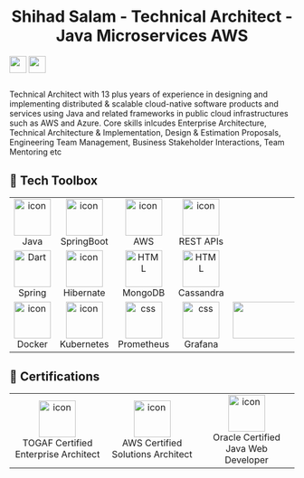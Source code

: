 ### <h1 align="center">Shihad Salam - Technical Architect - Java Microservices AWS </h1>
[<img align="center" height="30" src="https://img.shields.io/badge/linkedin-blue.svg?&style=for-the-badge&logo=linkedin&logoColor=white" />][LinkedIn]
[<img align="center" height="30" src="https://img.shields.io/badge/Gmail-D14836?style=for-the-badge&logo=gmail&logoColor=white" />][gmail]
##

Technical Architect with 13 plus years of experience in designing and implementing distributed & scalable cloud-native software products and services using Java and related frameworks in public cloud infrastructures such as AWS and Azure. Core skills inlcudes Enterprise Architecture, Technical Architecture & Implementation, Design & Estimation Proposals, Engineering Team Management, Business Stakeholder Interactions, Team Mentoring etc

## 🧰 Tech Toolbox 

<table>
  <tr>
  <td align="center" width="96">
      <img src="https://techstack-generator.vercel.app/java-icon.svg" alt="icon" width="65" height="65" />
      <br>Java
  </td>
  <td align="center" width="96">
      <img src="https://drive.google.com/uc?export=view&id=1_EL0wz1-j_NrKNdTjHovx7dqjnVQcDHg" alt="icon" width="65" height="65" />
      <br>SpringBoot
  </td>
    <td align="center" width="96">
      <img src="https://techstack-generator.vercel.app/aws-icon.svg" alt="icon" width="65" height="65" />
      <br>AWS
    </td>
    <td align="center" width="96">
      <img src="https://techstack-generator.vercel.app/restapi-icon.svg" alt="icon" width="65" height="65" />
      <br>REST APIs
    </td>
    <td align="center" width="96">
      <img src="https://techstack-generator.vercel.app/graphql-icon.svg" alt="icon" width="65" height="65" />
      <br>GraphQL
    </td>
    <td align="center" width="96">
        <img src="https://skillicons.dev/icons?i=kafka" width="65" height="65"alt="Dart" />
      <br>Kafka
    </td>
     <td align="center" width="96">
        <img src="https://skillicons.dev/icons?i=redis" alt="icon" width="65" height="65" />
      <br>Redis
    </td>
    <td align="center" width="96">
      <img src="https://drive.google.com/uc?export=view&id=1c6Uwcu_i8_6QHShbGgAqaKHfW8MboWKy" alt="icon" width="65" height="65" />
      <br>ElasticSearch
  </td>
  </tr>
  <tr>
    <td align="center" width="96">
        <img src="https://skillicons.dev/icons?i=spring" width="65" height="65"alt="Dart" />
      <br>Spring
    </td>
   <td align="center" width="96">
        <img src="https://skillicons.dev/icons?i=hibernate" alt="icon" width="65" height="65" />
      <br>Hibernate
  </td>
  <td align="center"  width="96">
      <img src="https://skillicons.dev/icons?i=mongodb" width="65" height="65" alt="HTML" />
      <br>MongoDB
  </td>
  <td align="center"  width="96">
      <img src="https://skillicons.dev/icons?i=cassandra" width="65" height="65" alt="HTML" />
      <br>Cassandra
  </td>
  <td align="center" width="96">
      <img src="https://techstack-generator.vercel.app/mysql-icon.svg" alt="icon" width="65" height="65" />
      <br>MySQL
  </td>
 <td align="center" width="96"> 
        <img src="https://drive.google.com/uc?export=view&id=1ZSGrUqRoCcn57aKBR9IABY_QEKSMIo4A" width="65" height="65" alt="Git" />
      <br>Oracle
  </td>
  <td align="center" width="96"> 
        <img src="https://skillicons.dev/icons?i=postgres" width="65" height="65" alt="Git" />
      <br>PostgreSQL
  </td>
  <td align="center"  width="96">
      <img src="https://skillicons.dev/icons?i=rabbitmq" width="65" height="65" alt="HTML" />
      <br>RabbitMQ
  </td>
  </tr>
 <tr>
    <td align="center" width="96">
      <img src="https://techstack-generator.vercel.app/docker-icon.svg" alt="icon" width="65" height="65" />
      <br>Docker
    </td>
    <td align="center" width="96">
      <img src="https://techstack-generator.vercel.app/kubernetes-icon.svg" alt="icon" width="65" height="65" />
      <br>Kubernetes
    </td>
    <td align="center" width="96">
        <img src="https://skillicons.dev/icons?i=prometheus" width="65" height="65" alt="css" />
      <br>Prometheus
    </td>
    <td align="center" width="96">
        <img src="https://skillicons.dev/icons?i=grafana" width="65" height="65" alt="css" />
      <br>Grafana
    </td>
    <td align="center" width="96">
        <img src="https://skillicons.dev/icons?i=jenkins" width="4658" height="65" alt="css" />
      <br>Jenkins
    </td>
       <td align="center" width="96"> 
        <img src="https://skillicons.dev/icons?i=git" width="65" height="65" alt="Git" />
      <br>Git
    </td>
    <td align="center" width="96">
        <img src="https://skillicons.dev/icons?i=maven" width="65" height="65" alt="GitHub" />
      <br>Maven
    </td>
    <td align="center" width="96">
        <img src="https://techstack-generator.vercel.app/react-icon.svg" width="65" height="65" alt="tailwind" />
      <br>React
    </td>
 </tr>
</table>

## 🧰 Certifications 
<table>
  <tr>
    <td align="center" width="283">
        <img src="https://drive.google.com/uc?export=view&id=1Dyl3XvcLoYDlKn4vhf07Zie41LH3eHVT" alt="icon" width="65" height="65" />
        <br>TOGAF Certified Enterprise Architect
    </td>
    <td align="center" width="283">
        <img src="https://drive.google.com/uc?export=view&id=1TIe1qA2VnnXBuxhzXStnqrsj6HuAmx6E" alt="icon" width="65" height="65" />
        <br>AWS Certified Solutions Architect
    </td>
    <td align="center" width="283">
        <img src="https://drive.google.com/uc?export=view&id=15QUkYR9xeM6Pk2rihSWDjASLT87gbHeQ" alt="icon" width="65" height="65" />
        <br>Oracle Certified Java Web Developer
    </td>
  </tr>
</table>

[linkedin]: https://www.linkedin.com/in/shihad-salam-08259829/
[gmail]: mailto:shihadsalam@gmail.com
